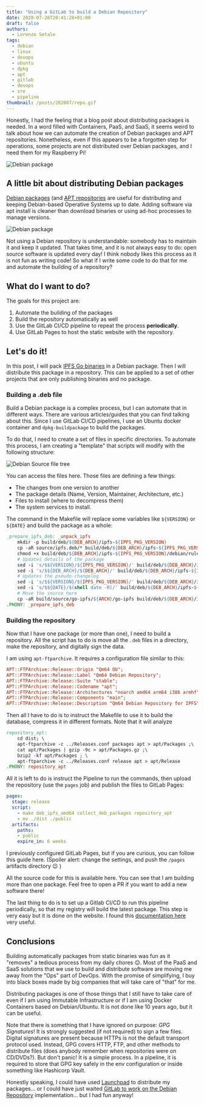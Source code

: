 ```yaml
---
title: "Using a GitLab to build a Debian Repository"
date: 2020-07-26T20:41:28+01:00
draft: false
authors:
  - Lorenzo Setale
tags:
  - debian
  - linux
  - devops
  - ubuntu
  - dpkg
  - apt
  - gitlab
  - devops
  - sre
  - pipeline
thumbnail: /posts/202007/repo.gif
---
```


Honestly, I had the feeling that a blog post about distributing packages is
needed. In a word filled with Containers, PaaS, and SaaS, it seems weird to talk
about how we can automate the creation of Debian packages and APT repositories.
Nonetheless, even if this appears to be a forgotten step for operations, some
projects are not distributed over Debian packages, and I need them for my
Raspberry Pi!

![Debian package](/posts/202007/debian-pkg-icon.png#smallSquare)

## A little bit about distributing Debian packages

[Debian packages](https://en.wikipedia.org/wiki/Deb_%28file_format%29)
(and [APT repositories](https://en.wikipedia.org/wiki/APT_(software)) are useful
for distributing and keeping Debian-based Operative Systems up to date. Adding
software via apt install is cleaner than download binaries or using ad-hoc
processes to manage versions.

![Debian package](/posts/202007/repo.gif#center)

Not using a Debian repository is understandable: somebody has to maintain it and
keep it updated. That takes time, and it is not always easy to do: open source
software is updated every day! I think nobody likes this process as it is not
fun as writing code! So what if I write some code to do that for me and automate
the building of a repository?

## What do I want to do?
The goals for this project are:

1. Automate the building of the packages
2. Build the repository automatically as well
3. Use the GitLab CI/CD pipeline to repeat the process **periodically**.
4. Use GitLab Pages to host the static website with the repository.

## Let's do it!

In this post,  I will pack [IPFS Go binaries](https://dist.ipfs.io/#go-ipfs) in
a Debian package. Then  I will distribute this package in a repository.
This can be applied to a set of other projects that are only publishing binaries
and no package.

### Building a .deb file
Build a Debian package is a complex process, but I can automate that in
different ways. There are various articles/guides that you can find talking
about this. Since I use GitLab CI/CD pipelines, I use an Ubuntu docker container
and `dpkg-buildpackage` to build the packages.

To do that, I need to create a set of files in specific directories. To automate
this process, I am creating a "template" that scripts will modify with the
following structure:

![Debian Source file tree](/posts/202007/source-tree.png#bigSquare)

You can access the files here. Those files are defining a few things:

- The changes from one version to another
- The package details (Name, Version, Maintainer, Architecture, etc.)
- Files to install (where to decompress them)
- The system services to install.

The command in the Makefile will replace some variables like `${VERSION}` or
`${DATE}` and build the package as a whole:

```makefile
_prepare_ipfs_deb: _unpack_ipfs
	mkdir -p build/deb/${DEB_ARCH}/ipfs-${IPFS_PKG_VERSION}
	cp -aR source/ipfs.deb/* build/deb/${DEB_ARCH}/ipfs-${IPFS_PKG_VERSION}/
	chmod +x build/deb/${DEB_ARCH}/ipfs-${IPFS_PKG_VERSION}/debian/rules
	# Updates details of the package
	sed -i 's/$${VERSION}/${IPFS_PKG_VERSION}/' build/deb/${DEB_ARCH}/ipfs-${IPFS_PKG_VERSION}/debian/control
	sed -i 's/$${DEB_ARCH}/${DEB_ARCH}/' build/deb/${DEB_ARCH}/ipfs-${IPFS_PKG_VERSION}/debian/control
	# Updates the pseudo-changelog
	sed -i 's/$${VERSION}/${IPFS_PKG_VERSION}/' build/deb/${DEB_ARCH}/ipfs-${IPFS_PKG_VERSION}/debian/changelog
	sed -i 's/$${DATE}/$(shell date -R)/' build/deb/${DEB_ARCH}/ipfs-${IPFS_PKG_VERSION}/debian/changelog
	# Move the source here
	cp -aR build/source/go-ipfs/${ARCH}/go-ipfs build/deb/${DEB_ARCH}/ipfs-${IPFS_PKG_VERSION}/
.PHONY: _prepare_ipfs_deb
```

### Building the repository
Now that I have one package (or more than one), I need to build a repository.
All the script has to do is move all the `.deb` files in a directory, make the
repository, and digitally sign the data.

I am using `apt-ftparchive`. It requires a configuration file similar to this:

```ini
APT::FTPArchive::Release::Origin "Qm64 OU";
APT::FTPArchive::Release::Label "Qm64 Debian Repository";
APT::FTPArchive::Release::Suite "stable";
APT::FTPArchive::Release::Codename "apt";
APT::FTPArchive::Release::Architectures "noarch amd64 arm64 i386 armhf";
APT::FTPArchive::Release::Components "main";
APT::FTPArchive::Release::Description "Qm64 Debian Repository for IPFS";
```

Then all I have to do is to instruct the Makefile to use it to build the
database, compress it in different formats. Note that it will analyze

```makefile
repository_apt:
	cd dist; \
	apt-ftparchive -c ../Releases.conf packages apt > apt/Packages ;\
	cat apt/Packages | gzip -9c > apt/Packages.gz ;\
	bzip2 -kf apt/Packages ; \
	apt-ftparchive -c ../Releases.conf release apt > apt/Release
.PHONY: repository_apt
```

All it is left to do is instruct the Pipeline to run the commands, then upload
the repository (use the `pages` job) and publish the files to GitLab Pages:

```yaml
pages:
  stage: release
  script:
    - make deb_ipfs_amd64 collect_deb_packages repository_apt
    - mv ./dist ./public
  artifacts:
    paths:
    - public
    expire_in: 6 weeks
```

I previously configured GitLab Pages, but if you are curious, you can follow
this guide here. (Spoiler alert: change the settings, and push the `/pages`
artifacts directory 😉 )

All the source code for this is available here. You can see that I am building
more than one package. Feel free to open a PR if you want to add a new software
there!

The last thing to do is to set up a Gitlab CI/CD to run this pipeline
periodically, so that my registry will build the latest package. This
step is very easy but it is done on the website. I found this
[documentation here](https://gitlab.com/help/ci/pipelines/schedules) very useful.

## Conclusions
Building automatically packages from static binaries was fun as it "removes"
a tedious process from my daily chores 😉. Most of the PaaS and SaaS solutions
that we use to build and distribute software are moving me away from the "Ops"
part of DevOps. With the promise of simplifying, I buy into black boxes made by
big companies that will take care of "that" for me.

Distributing packages is one of those things that I still have to take care of
even if I am using Immutable Infrastructure or if I am using Docker Containers
based on Debian/Ubuntu. It is not done like 10 years ago, but it can be useful.

Note that there is something that I have ignored on purpose: *GPG Signatures*!
It is strongly suggested (if not required) to sign a few files. Digital
signatures are present because HTTPs is not the default transport protocol used.
Instead, GPG covers HTTP, FTP, and other methods to distribute files (does
anybody remember when repositories were on CD/DVDs?). But don't panic! It is a
simple process. In a pipeline, it is required to store that GPG key safely in
the env configuration or inside something like Hashicorp Vault.

Honestly speaking, I could have used [Launchpad](https://launchpad.net) to
distribute my packages... or I could have just waited
[GitLab to work on the Debian Repository](https://gitlab.com/gitlab-org/gitlab/-/issues/5835)
implementation... but I had fun anyway!